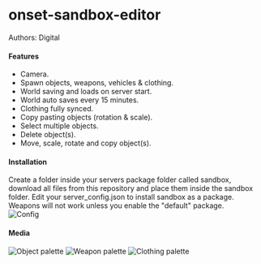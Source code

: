 # onset-sandbox-editor
Authors: Digital

#### Features
* Camera.
* Spawn objects, weapons, vehicles & clothing.
* World saving and loads on server start.
* World auto saves every 15 minutes.
* Clothing fully synced.
* Copy pasting objects (rotation & scale).
* Select multiple objects.
* Delete object(s).
* Move, scale, rotate and copy object(s).

#### Installation
Create a folder inside your servers package folder called sandbox, download all files from this repository and place them inside the sandbox folder.
Edit your server_config.json to install sandbox as a package.
Weapons will not work unless you enable the "default" package.<br/>
![Config](https://cdn.felfire.app/55c69ef1e5eadca4c5101bb4195160b5.png)

#### Media
![Object palette](https://cdn.felfire.app/41c916737d318b27bc7f500945b14048.png)
![Weapon palette](https://cdn.felfire.app/d740eab76154e468cbb68fb6b8843e42.png)
![Clothing palette](https://cdn.felfire.app/df139be4781a41ba719f6a48ff923600.png)
